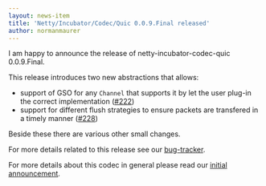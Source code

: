 ```yaml
---
layout: news-item
title: 'Netty/Incubator/Codec/Quic 0.0.9.Final released'
author: normanmaurer
---
```


I am happy to announce the release of netty-incubator-codec-quic 0.0.9.Final. 

This release introduces two new abstractions that allows:

* support of GSO for any `Channel` that supports it by let the user plug-in the correct implementation ([#222](https://github.com/netty/netty-incubator-codec-quic/pull/222))
* support for different flush strategies to ensure packets are transfered in a timely manner  ([#228](https://github.com/netty/netty-incubator-codec-quic/pull/228))

Beside these there are various other small changes.

For more details related to this release see our [bug-tracker](https://github.com/netty/netty-incubator-codec-quic/milestone/8?closed=1). 


For more details about this codec in general please read our [initial announcement](https://netty.io/news/2020/12/09/quic-0-0-1-Final.html).